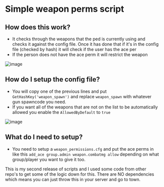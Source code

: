 # Simple **weapon perms** script

## **How does this work?**
 - It checks through the weapons that the ped is currently using and checks it against the config file. Once it has done that if it's in the config file (checked by hash) it will check if the user has the ace per
 - If the person does not have the ace perm it will restrict the weapon

![image](https://github.com/user-attachments/assets/4d879d2a-e9ee-4b03-a1fe-5663025bc932)

## **How do I setup the config file?**
  - You will copy one of the previous lines and put `GetHashKey('weapon_spawn')` and replace `weapon_spawn` with whatever gun spawncode you need.
  - If you want all of the weapons that are not on the list to be automatically allowed you enable the `AllowedByDefault` to `true`

![image](https://github.com/user-attachments/assets/f7e4c697-aeed-4bcd-8e31-c80480752170)

## **What do I need to setup?**
 - You need to setup a `weapon_permissions.cfg` and put the ace perms in like this `add_ace group.admin weapon.combatmg allow` depending on what group/player you want to give it too.

This is my second release of scripts and I used some code from other repo's to get some of the logic down for this. There are NO dependencies which means you can just throw this in your server and go to town.
